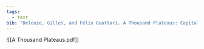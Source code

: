 ```yaml
---
tags:
  - text
bib: "Deleuze, Gilles, and Félix Guattari. A Thousand Plateaus: Capitalism and Schizophrenia. Translated by Brian Massumi. Minneapolis: University of Minnesota Press, 1987. pp 3-25"
---
```


![[A Thousand Plateaus.pdf]]